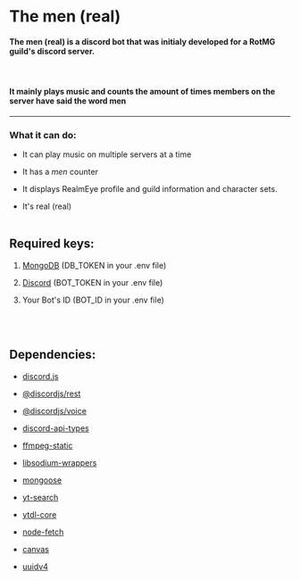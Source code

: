 # **The men** (real)

#### The men (real) is a discord bot that was initialy developed for a RotMG guild's discord server.

<br>

#### It mainly plays music and counts the amount of times members on the server have said the word **men**

---

### What it can do:

- It can play music on multiple servers at
  a time

- It has a _men_ counter

- It displays RealmEye profile and guild information and character sets.

- It's real (real)
  <br><br>

## Required keys:

1. [MongoDB](https://www.mongodb.com/) (DB_TOKEN in your .env file)

2. [Discord](https://discord.com/developers) (BOT_TOKEN in your .env file)

3. Your Bot's ID (BOT_ID in your .env file)

   <br><br>

## Dependencies:

- [discord.js](https://www.npmjs.com/package/discord.js)

- [@discordjs/rest](https://www.npmjs.com/package/@discordjs/rest)

- [@discordjs/voice](https://www.npmjs.com/package/@discordjs/voice)

- [discord-api-types](https://www.npmjs.com/package/discord-api-types)

- [ffmpeg-static](https://www.npmjs.com/package/ffmpeg-static)

- [libsodium-wrappers](https://www.npmjs.com/package/libsodium-wrappers)

- [mongoose](https://www.npmjs.com/package/mongoose)

- [yt-search](https://www.npmjs.com/package/yt-search)

- [ytdl-core](https://www.npmjs.com/package/ytdl-core)

- [node-fetch](https://www.npmjs.com/package/node-fetch)

- [canvas](https://www.npmjs.com/package/canvas)

- [uuidv4](https://www.npmjs.com/package/uuidv4)
